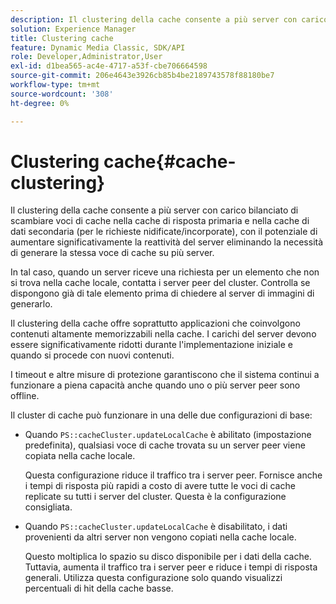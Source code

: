```yaml
---
description: Il clustering della cache consente a più server con carico bilanciato di scambiare voci di cache nella cache di risposta primaria e nella cache di dati secondaria (per le richieste nidificate/incorporate), con il potenziale di aumentare significativamente la reattività del server eliminando la necessità di generare la stessa voce di cache su più server.
solution: Experience Manager
title: Clustering cache
feature: Dynamic Media Classic, SDK/API
role: Developer,Administrator,User
exl-id: d1bea565-ac4e-4717-a53f-cbe706664598
source-git-commit: 206e4643e3926cb85b4be2189743578f88180be7
workflow-type: tm+mt
source-wordcount: '308'
ht-degree: 0%

---
```


# Clustering cache{#cache-clustering}

Il clustering della cache consente a più server con carico bilanciato di scambiare voci di cache nella cache di risposta primaria e nella cache di dati secondaria (per le richieste nidificate/incorporate), con il potenziale di aumentare significativamente la reattività del server eliminando la necessità di generare la stessa voce di cache su più server.

In tal caso, quando un server riceve una richiesta per un elemento che non si trova nella cache locale, contatta i server peer del cluster. Controlla se dispongono già di tale elemento prima di chiedere al server di immagini di generarlo.

Il clustering della cache offre soprattutto applicazioni che coinvolgono contenuti altamente memorizzabili nella cache. I carichi del server devono essere significativamente ridotti durante l&#39;implementazione iniziale e quando si procede con nuovi contenuti.

I timeout e altre misure di protezione garantiscono che il sistema continui a funzionare a piena capacità anche quando uno o più server peer sono offline.

Il cluster di cache può funzionare in una delle due configurazioni di base:

* Quando `PS::cacheCluster.updateLocalCache` è abilitato (impostazione predefinita), qualsiasi voce di cache trovata su un server peer viene copiata nella cache locale.

   Questa configurazione riduce il traffico tra i server peer. Fornisce anche i tempi di risposta più rapidi a costo di avere tutte le voci di cache replicate su tutti i server del cluster. Questa è la configurazione consigliata.

* Quando `PS::cacheCluster.updateLocalCache` è disabilitato, i dati provenienti da altri server non vengono copiati nella cache locale.

   Questo moltiplica lo spazio su disco disponibile per i dati della cache. Tuttavia, aumenta il traffico tra i server peer e riduce i tempi di risposta generali. Utilizza questa configurazione solo quando visualizzi percentuali di hit della cache basse.
